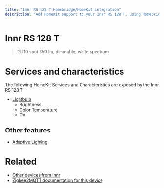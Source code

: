 ```yaml
---
title: "Innr RS 128 T Homebridge/HomeKit integration"
description: "Add HomeKit support to your Innr RS 128 T, using Homebridge, Zigbee2MQTT and homebridge-z2m."
---
```

<!---
This file has been GENERATED using src/docgen/docgen.ts
DO NOT EDIT THIS FILE MANUALLY!
-->
# Innr RS 128 T
> GU10 spot 350 lm, dimmable, white spectrum


# Services and characteristics
The following HomeKit Services and Characteristics are exposed by
the Innr RS 128 T

* [Lightbulb](../../light.md)
  * Brightness
  * Color Temperature
  * On


## Other features
* [Adaptive Lighting](../../light.md)


# Related
* [Other devices from Innr](../index.md#innr)
* [Zigbee2MQTT documentation for this device](https://www.zigbee2mqtt.io/devices/RS_128_T.html)